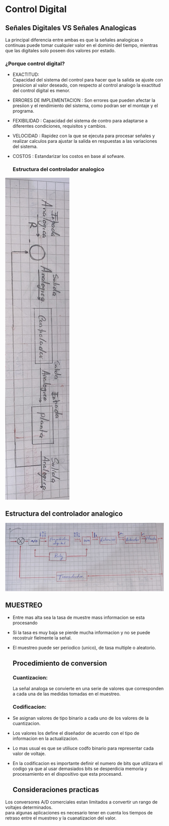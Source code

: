 # Control Digital



## Señales Digitales VS Señales Analogicas 
  La principal diferencia entre ambas es que la señales analogicas o continuas puede tomar cualquier valor en el dominio del tiempo, mientras que las digitales solo poseen dos valores por estado.

### ¿Porque control digital?

* EXACTITUD:<br> 
  Capacidad del sistema del control para hacer que la salida se ajuste con presicion al valor deseado, con respecto al control analogo la exactitud del control digital es menor.<br>
  
* ERRORES DE IMPLEMENTACION : Son errores que pueden afectar la presiion y el rendimiento del sistema, como podran ser el montaje y el programa.<br>

* FEXIBILIDAD : Capacidad del sistema de contro para adaptarse a diferentes condiciones, requisitos y cambios. <br>

* VELOCIDAD : Rapidez con la que se ejecuta para procesar señales y realizar calculos para ajustar la salida en respuestas a las variaciones del sistema. <br>

* COSTOS : Estandarizar los costos en base al sofware.  <br>

  ###  Estructura del controlador analogico <br>
![](Imagenes/Estructuradelcontrolador.PNG) <br>

## Estructura del controlador analogico <br>

![](Imagenes/Estructuraanalogica.PNG) <br>

## MUESTREO <br>
* Entre mas alta sea la tasa de muestre mass informacion se esta procesando
* Si la tasa es muy baja se pierde mucha informacion y no se puede recostruir fielmente la señal.
* El muestreo puede ser periodico (unico), de tasa multiple o aleatorio.

  ## Procedimiento de conversion

  ### Cuantizacion: <br>
  La señal analoga se convierte en una serie  de valores que corresponden a cada una de las medidas tomadas en el muestreo.
  ### Codificacion: <br>
 * Se asignan valores de tipo binario a cada uno de los valores de la cuantizacion.
 * Los valores los define el diseñador de acuerdo con el tipo de informacion en la actualizacion.
 * Lo mas usual es que se utiliuce codfo binario para representar cada valor de voltaje.
 * En la codificacion es importante definir el numero de bits que utilizara el codigo ya que al usar demasiados bits se desperdicia memoria y procesamiento en el 
   dispositivo que esta procesand.

   ## Consideraciones practicas
Los conversores A/D comerciales estan limitados a convertir un rango de voltajes determinados.<br>
para algunas aplicaciones es necesario tener en cuenta los tiempos de retraso entre el muestreo y la cuanatizacion del valor. 

